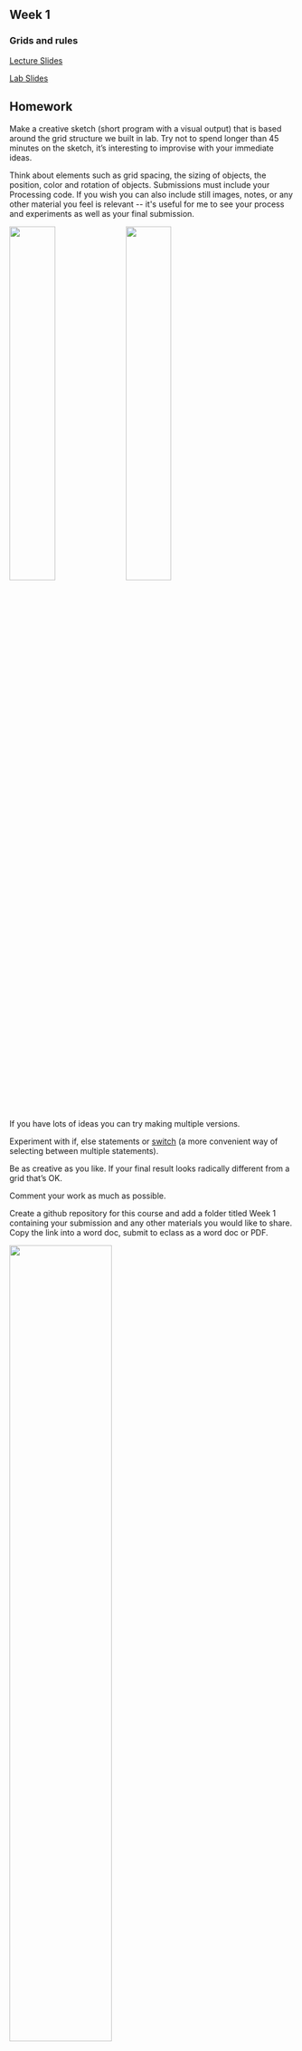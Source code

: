 ## Week 1

### Grids and rules

<a href="https://github.com/atarilover123/DATT-2040-Math-Art-Code/blob/main/Week_1/DATT2040_lecture1_slides.pdf">Lecture Slides</a> 

<a href="https://github.com/atarilover123/DATT-2040-Math-Art-Code/blob/main/Week_1/DATT2040_lab1_slides.pdf">Lab Slides</a> 

## Homework 

Make a creative sketch (short program with a visual output) that is based around the grid structure we built in lab. 
Try not to spend longer than 45 minutes on the sketch, it’s interesting to improvise with your immediate ideas.

Think about elements such as grid spacing, the sizing of objects, the position, color and rotation of objects. Submissions must include your Processing code. If you wish you can also include still images, notes, or any other material you feel is relevant -- it's useful for me to see your process and experiments as well as your final submission.  

<img src="https://raw.githubusercontent.com/atarilover123/DATT-2040-Math-Art-Code/main/Week_1/Image%20Examples/rotate.gif" width="40%">  <img src="https://raw.githubusercontent.com/atarilover123/DATT-2040-Math-Art-Code/main/Week_1/Image%20Examples/dicerules_cropped.png" width="40%"> 



If you have lots of ideas you can try making multiple versions.







Experiment with if, else statements or <a href ="https://processing.org/reference/switch.html">switch</a> (a more convenient way of selecting between multiple statements). 

Be as creative as you like. If your final result looks radically different from a grid that’s OK. 

Comment your work as much as possible.  

Create a github repository for this course and add a folder titled Week 1 containing your submission and any other materials you would like to share. Copy the link into a word doc, submit to eclass as a word doc or PDF.

<img src="https://raw.githubusercontent.com/atarilover123/DATT-2040-Math-Art-Code/main/Week_1/github_upload.png" width="60%"> 

If you're feeling ambitious you can think about adding in elements such as <a href="https://processing.org/examples/recursion.html">recursion</a> to make a more complex, subdivided grid.

<img src="https://raw.githubusercontent.com/atarilover123/DATT-2040-Math-Art-Code/main/Week_1/Image%20Examples/Mike%20Brondbjerg%20Recursive%20Grid.png" width="40%"> <img src="https://raw.githubusercontent.com/atarilover123/DATT-2040-Math-Art-Code/main/Week_1/Image%20Examples/recursivegrid.gif" width="40%">

<a href ="https://mobile.twitter.com/mikebrondbjerg/status/1458894368685936642">Fun subdivided grid thread by Mike Brondbjerg</a> 





